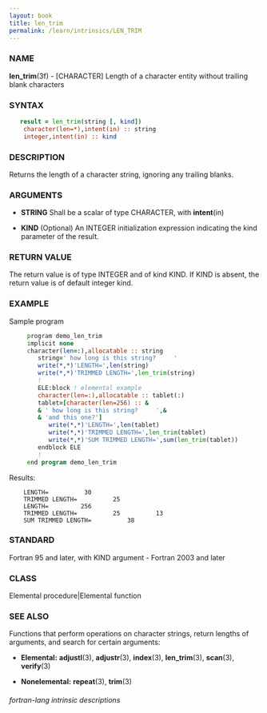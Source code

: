 ```yaml
---
layout: book
title: len_trim
permalink: /learn/intrinsics/LEN_TRIM
---
```

### NAME

__len\_trim__(3f) - \[CHARACTER\] Length of a character entity without trailing blank characters

### SYNTAX

```fortran
   result = len_trim(string [, kind])
    character(len=*),intent(in) :: string
    integer,intent(in) :: kind
```

### DESCRIPTION

Returns the length of a character string, ignoring any trailing blanks.

### ARGUMENTS

  - __STRING__
    Shall be a scalar of type CHARACTER, with __intent__(in)

  - __KIND__
    (Optional) An INTEGER initialization expression indicating the kind
    parameter of the result.

### RETURN VALUE

The return value is of type INTEGER and of kind KIND. If KIND is absent,
the return value is of default integer kind.

### EXAMPLE

Sample program

```fortran
     program demo_len_trim
     implicit none
     character(len=:),allocatable :: string
        string=' how long is this string?     '
        write(*,*)'LENGTH=',len(string)
        write(*,*)'TRIMMED LENGTH=',len_trim(string)
        !
        ELE:block ! elemental example
        character(len=:),allocatable :: tablet(:)
        tablet=[character(len=256) :: &
        & ' how long is this string?     ',&
        & 'and this one?']
           write(*,*)'LENGTH=',len(tablet)
           write(*,*)'TRIMMED LENGTH=',len_trim(tablet)
           write(*,*)'SUM TRIMMED LENGTH=',sum(len_trim(tablet))
        endblock ELE
        !
     end program demo_len_trim
```

Results:

```
    LENGTH=          30
    TRIMMED LENGTH=          25
    LENGTH=         256
    TRIMMED LENGTH=          25          13
    SUM TRIMMED LENGTH=          38
```

### STANDARD

Fortran 95 and later, with KIND argument - Fortran 2003
and later

### CLASS

Elemental procedure\|Elemental function

### SEE ALSO

Functions that perform operations on character strings, return lengths
of arguments, and search for certain arguments:

  - __Elemental:__
    __adjustl__(3), __adjustr__(3), __index__(3), __len\_trim__(3),
    __scan__(3), __verify__(3)

  - __Nonelemental:__
    __repeat__(3), __trim__(3)

###### fortran-lang intrinsic descriptions
